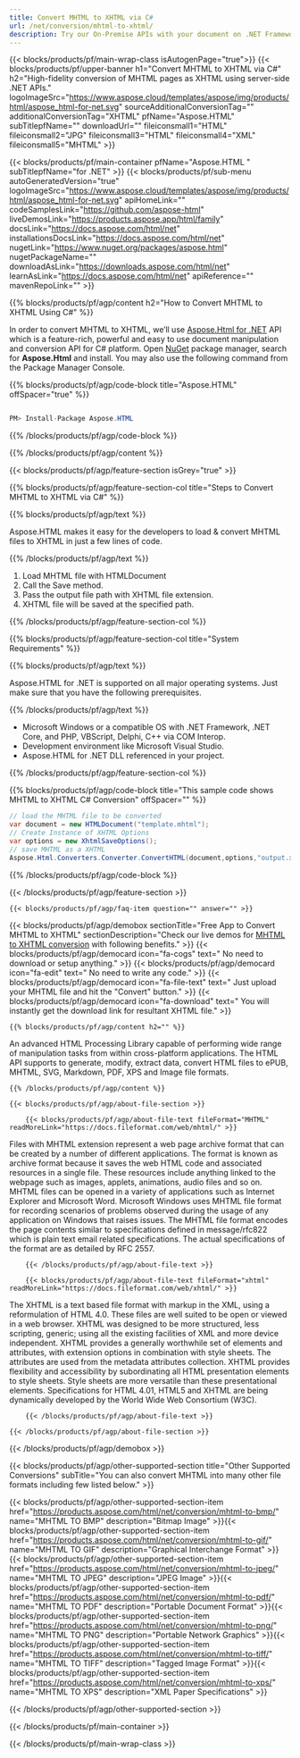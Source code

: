 ```yaml
---
title: Convert MHTML to XHTML via C# 
url: /net/conversion/mhtml-to-xhtml/ 
description: Try our On-Premise APIs with your document on .NET Framework, .NET Core, and PHP, VBScript, Delphi, C++ via COM Interop.
---
```


{{< blocks/products/pf/main-wrap-class isAutogenPage="true">}}
{{< blocks/products/pf/upper-banner h1="Convert MHTML to XHTML via C#" h2="High-fidelity conversion of MHTML pages as XHTML using server-side .NET APIs." logoImageSrc="https://www.aspose.cloud/templates/aspose/img/products/html/aspose_html-for-net.svg" sourceAdditionalConversionTag="" additionalConversionTag="XHTML" pfName="Aspose.HTML" subTitlepfName="" downloadUrl="" fileiconsmall1="HTML" fileiconsmall2="JPG" fileiconsmall3="HTML" fileiconsmall4="XML" fileiconsmall5="MHTML" >}}

{{< blocks/products/pf/main-container pfName="Aspose.HTML " subTitlepfName="for .NET" >}}
{{< blocks/products/pf/sub-menu autoGeneratedVersion="true" logoImageSrc="https://www.aspose.cloud/templates/aspose/img/products/html/aspose_html-for-net.svg" apiHomeLink="" codeSamplesLink="https://github.com/aspose-html" liveDemosLink="https://products.aspose.app/html/family" docsLink="https://docs.aspose.com/html/net" installationsDocsLink="https://docs.aspose.com/html/net" nugetLink="https://www.nuget.org/packages/aspose.html" nugetPackageName="" downloadAsLink="https://downloads.aspose.com/html/net" learnAsLink="https://docs.aspose.com/html/net" apiReference="" mavenRepoLink="" >}}

{{% blocks/products/pf/agp/content h2="How to Convert MHTML to XHTML Using C#" %}}

In order to convert MHTML to XHTML, we’ll use <a href="https://products.aspose.com/html/net">Aspose.Html for .NET</a> API which is a feature-rich, powerful and easy to use document manipulation and conversion API for C# platform. Open <a href="https://www.nuget.org/packages/aspose.html">NuGet</a> package manager, search for <b>Aspose.Html</b> and install. You may also use the following command from the Package Manager Console.

{{% blocks/products/pf/agp/code-block title="Aspose.HTML" offSpacer="true" %}}

```cs

PM> Install-Package Aspose.HTML

```

{{% /blocks/products/pf/agp/code-block %}}

{{% /blocks/products/pf/agp/content %}}

{{< blocks/products/pf/agp/feature-section isGrey="true" >}}

{{% blocks/products/pf/agp/feature-section-col title="Steps to Convert MHTML to XHTML via C#" %}}

{{% blocks/products/pf/agp/text %}}

 Aspose.HTML makes it easy for the developers to load & convert MHTML files to XHTML in just a few lines of code.

{{% /blocks/products/pf/agp/text %}}

1. Load MHTML file with HTMLDocument
1. Call the Save method.
1. Pass the output file path with XHTML file extension.
1. XHTML file will be saved at the specified path.


{{% /blocks/products/pf/agp/feature-section-col %}}

{{% blocks/products/pf/agp/feature-section-col title="System Requirements" %}}

{{% blocks/products/pf/agp/text %}}

 Aspose.HTML for .NET is supported on all major operating systems. Just make sure that you have the following prerequisites.

{{% /blocks/products/pf/agp/text %}}

-  Microsoft Windows or a compatible OS with .NET Framework, .NET Core, and PHP, VBScript, Delphi, C++ via COM Interop.
-  Development environment like Microsoft Visual Studio.
-  Aspose.HTML for .NET DLL referenced in your project.

{{% /blocks/products/pf/agp/feature-section-col %}}

{{% blocks/products/pf/agp/code-block title="This sample code shows MHTML to XHTML C# Conversion" offSpacer="" %}}

```cs
// load the MHTML file to be converted 
var document = new HTMLDocument("template.mhtml"); 
// Create Instance of XHTML Options 
var options = new XhtmlSaveOptions(); 
// save MHTML as a XHTML 
Aspose.Html.Converters.Converter.ConvertHTML(document,options,"output.xhtml"); 

```

{{% /blocks/products/pf/agp/code-block %}}

{{< /blocks/products/pf/agp/feature-section >}}

    {{< blocks/products/pf/agp/faq-item question="" answer="" >}}
 

<!-- aboutfile Starts -->

{{< blocks/products/pf/agp/demobox sectionTitle="Free App to Convert MHTML to XHTML" sectionDescription="Check our live demos for [MHTML to XHTML conversion](https://products.aspose.app/html/conversion/mhtml-to-xhtml) with following benefits." >}}
        {{< blocks/products/pf/agp/democard icon="fa-cogs" text=" No need to download or setup anything." >}}
        {{< blocks/products/pf/agp/democard icon="fa-edit" text=" No need to write any code." >}}
        {{< blocks/products/pf/agp/democard icon="fa-file-text" text=" Just upload your MHTML file and hit the \"Convert\" button." >}}
        {{< blocks/products/pf/agp/democard icon="fa-download" text=" You will instantly get the download link for resultant XHTML file." >}}

    {{% blocks/products/pf/agp/content h2="" %}}

An advanced HTML Processing Library capable of performing wide range of manipulation tasks from within cross-platform applications. The HTML API supports to generate, modify, extract data, convert HTML files to ePUB, MHTML, SVG, Markdown, PDF, XPS and Image file formats.



    {{% /blocks/products/pf/agp/content %}}

    {{< blocks/products/pf/agp/about-file-section >}}

        {{< blocks/products/pf/agp/about-file-text fileFormat="MHTML" readMoreLink="https://docs.fileformat.com/web/mhtml/" >}}
Files with MHTML extension represent a web page archive format that can be created by a number of different applications. The format is known as archive format because it saves the web HTML code and associated resources in a single file. These resources include anything linked to the webpage such as images, applets, animations, audio files and so on. MHTML files can be opened in a variety of applications such as Internet Explorer and Microsoft Word. Microsoft Windows uses MHTML file format for recording scenarios of problems observed during the usage of any application on Windows that raises issues. The MHTML file format encodes the page contents similar to specifications defined in message/rfc822 which is plain text email related specifications. The actual specifications of the format are as detailed by RFC 2557.

        {{< /blocks/products/pf/agp/about-file-text >}}

        {{< blocks/products/pf/agp/about-file-text fileFormat="xhtml" readMoreLink="https://docs.fileformat.com/web/xhtml/" >}}
The XHTML is a text based file format with markup in the XML, using a reformulation of HTML 4.0. These files are well suited to be open or viewed in a web browser. XHTML was designed to be more structured, less scripting, generic; using all the existing facilities of XML and more device independent. XHTML provides a generally worthwhile set of elements and attributes, with extension options in combination with style sheets. The attributes are used from the metadata attributes collection. XHTML provides flexibility and accessibility by subordinating all HTML presentation elements to style sheets. Style sheets are more versatile than these presentational elements.  Specifications for HTML 4.01, HTML5 and XHTML are being dynamically developed by the World Wide Web Consortium (W3C).

        {{< /blocks/products/pf/agp/about-file-text >}}

    {{< /blocks/products/pf/agp/about-file-section >}}

{{< /blocks/products/pf/agp/demobox >}}

<!-- aboutfile Ends -->

{{< blocks/products/pf/agp/other-supported-section title="Other Supported Conversions" subTitle="You can also convert MHTML into many other file formats including few listed below." >}}

{{< blocks/products/pf/agp/other-supported-section-item href="https://products.aspose.com/html/net/conversion/mhtml-to-bmp/" name="MHTML TO BMP" description="Bitmap Image" >}}{{< blocks/products/pf/agp/other-supported-section-item href="https://products.aspose.com/html/net/conversion/mhtml-to-gif/" name="MHTML TO GIF" description="Graphical Interchange Format" >}}{{< blocks/products/pf/agp/other-supported-section-item href="https://products.aspose.com/html/net/conversion/mhtml-to-jpeg/" name="MHTML TO JPEG" description="JPEG Image" >}}{{< blocks/products/pf/agp/other-supported-section-item href="https://products.aspose.com/html/net/conversion/mhtml-to-pdf/" name="MHTML TO PDF" description="Portable Document Format" >}}{{< blocks/products/pf/agp/other-supported-section-item href="https://products.aspose.com/html/net/conversion/mhtml-to-png/" name="MHTML TO PNG" description="Portable Network Graphics" >}}{{< blocks/products/pf/agp/other-supported-section-item href="https://products.aspose.com/html/net/conversion/mhtml-to-tiff/" name="MHTML TO TIFF" description="Tagged Image Format" >}}{{< blocks/products/pf/agp/other-supported-section-item href="https://products.aspose.com/html/net/conversion/mhtml-to-xps/" name="MHTML TO XPS" description="XML Paper Specifications" >}}

{{< /blocks/products/pf/agp/other-supported-section >}}

{{< /blocks/products/pf/main-container >}}
    
{{< /blocks/products/pf/main-wrap-class >}}